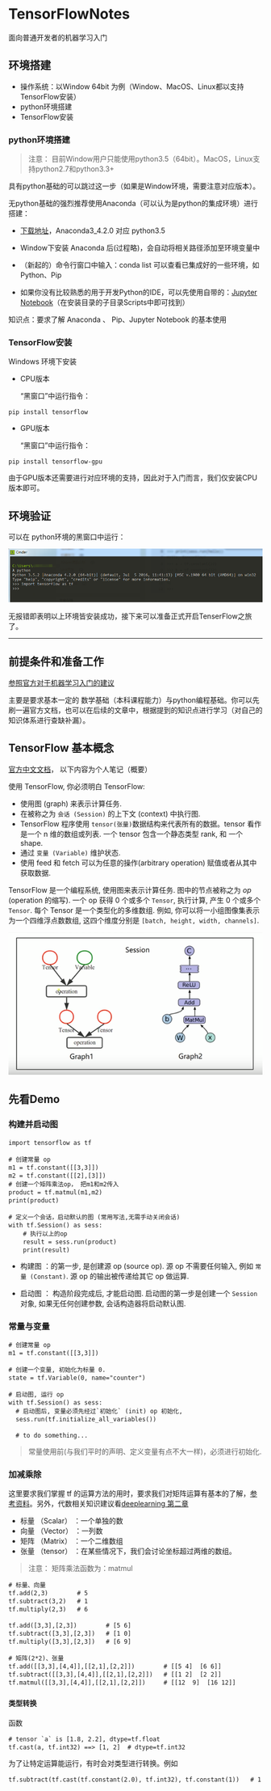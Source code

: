 # TensorFlowNotes
面向普通开发者的机器学习入门

## 环境搭建

- 操作系统：以Window 64bit 为例（Window、MacOS、Linux都以支持TensorFlow安装）
- python环境搭建
- TensorFlow安装

### python环境搭建

> 注意： 目前Window用户只能使用python3.5（64bit）。MacOS，Linux支持python2.7和python3.3+

具有python基础的可以跳过这一步（如果是Window环境，需要注意对应版本）。

无python基础的强烈推荐使用Anaconda（可以认为是python的集成环境）进行搭建：

- [下载地址](https://mirrors.tuna.tsinghua.edu.cn/help/anaconda/ )，Anaconda3_4.2.0 对应 python3.5

- Window下安装 Anaconda 后(过程略)，会自动将相关路径添加至环境变量中
- （新起的）命令行窗口中输入：conda list 可以查看已集成好的一些环境，如Python、Pip
- 如果你没有比较熟悉的用于开发Python的IDE，可以先使用自带的：[Jupyter Notebook](https://zhuanlan.zhihu.com/p/33105153)（在安装目录的子目录Scripts中即可找到）



知识点：要求了解 Anaconda 、 Pip、Jupyter Notebook 的基本使用



### TensorFlow安装

Windows 环境下安装

- CPU版本

  “黑窗口”中运行指令：

```
pip install tensorflow
```



- GPU版本

  “黑窗口”中运行指令：

```
pip install tensorflow-gpu
```



由于GPU版本还需要进行对应环境的支持，因此对于入门而言，我们仅安装CPU版本即可。



## 环境验证

可以在 python环境的黑窗口中运行：

![mark](https://github.com/0wiky0/TensorFlowNotes/blob/master/screenshot/1.png?raw=true)

无报错即表明以上环境皆安装成功，接下来可以准备正式开启TenserFlow之旅了。



---



## 前提条件和准备工作

[参照官方对于机器学习入门的建议](https://developers.google.cn/machine-learning/crash-course/prereqs-and-prework)

主要是要求基本一定的 数学基础（本科课程能力）与python编程基础。你可以先刷一遍官方文档，也可以在后续的文章中，根据提到的知识点进行学习（对自己的知识体系进行查缺补漏）。



## TensorFlow 基本概念

[官方中文文档](http://wiki.jikexueyuan.com/project/tensorflow-zh/get_started/basic_usage.html)， 以下内容为个人笔记（概要）

使用 TensorFlow, 你必须明白 TensorFlow:

- 使用图 (graph) 来表示计算任务.
- 在被称之为 `会话 (Session)` 的上下文 (context) 中执行图.
- TensorFlow 程序使用 `tensor(张量)`数据结构来代表所有的数据。tensor 看作是一个 n 维的数组或列表. 一个 tensor 包含一个静态类型 rank, 和 一个 shape.
- 通过 `变量 (Variable)` 维护状态.
- 使用 feed 和 fetch 可以为任意的操作(arbitrary operation) 赋值或者从其中获取数据.



TensorFlow 是一个编程系统, 使用图来表示计算任务. 图中的节点被称之为 *op* (operation 的缩写). 一个 op 获得 0 个或多个 `Tensor`, 执行计算, 产生 0 个或多个 `Tensor`. 每个 Tensor 是一个类型化的多维数组. 例如, 你可以将一小组图像集表示为一个四维浮点数数组, 这四个维度分别是 `[batch, height, width, channels]`.

![mark](https://github.com/0wiky0/TensorFlowNotes/blob/master/screenshot/2.png?raw=true)



## 先看Demo

### 构建并启动图

```
import tensorflow as tf

# 创建常量 op
m1 = tf.constant([[3,3]])
m2 = tf.constant([[2],[3]])
# 创建一个矩阵乘法op， 把m1和m2传入
product = tf.matmul(m1,m2)
print(product)

# 定义一个会话，启动默认的图 (常用写法,无需手动关闭会话)
with tf.Session() as sess:
    # 执行以上的op
    result = sess.run(product)
    print(result)
```

- 构建图 ：的第一步, 是创建源 op (source op). 源 op 不需要任何输入, 例如 `常量 (Constant)`. 源 op 的输出被传递给其它 op 做运算.



- 启动图 ： 构造阶段完成后, 才能启动图. 启动图的第一步是创建一个 `Session` 对象, 如果无任何创建参数, 会话构造器将启动默认图.

### 常量与变量

```
# 创建常量 op
m1 = tf.constant([[3,3]])

# 创建一个变量, 初始化为标量 0.
state = tf.Variable(0, name="counter") 

# 启动图, 运行 op
with tf.Session() as sess:
  # 启动图后, 变量必须先经过`初始化` (init) op 初始化,
  sess.run(tf.initialize_all_variables())
  
  # to do something...
```



> 常量使用前(与我们平时的声明、定义变量有点不大一样)，必须进行初始化.



### 加减乘除

这里要求我们掌握 tf 的运算方法的用时，要求我们对矩阵运算有基本的了解，[参考资料](http://www2.edu-edu.com.cn/lesson_crs78/self/j_0022/soft/ch0605.html)。另外，代数相关知识建议看[deeplearning 第二章](https://github.com/exacity/deeplearningbook-chinese)

- 标量 （Scalar） ：一个单独的数
- 向量 （Vector） ：一列数
- 矩阵 （Matrix） ：一个二维数组
- 张量 （tensor） ：在某些情况下，我们会讨论坐标超过两维的数组。



> 注意： 矩阵乘法函数为：matmul

```
# 标量、向量
tf.add(2,3)        # 5
tf.subtract(3,2)   # 1
tf.multiply(2,3)   # 6

tf.add([3,3],[2,3])        # [5 6]
tf.subtract([3,3],[2,3])   # [1 0]
tf.multiply([3,3],[2,3])   # [6 9]

# 矩阵(2*2)、张量
tf.add([[3,3],[4,4]],[[2,1],[2,2]])        # [[5 4]  [6 6]]
tf.subtract([[3,3],[4,4]],[[2,1],[2,2]])   # [[1 2]  [2 2]]
tf.matmul([[3,3],[4,4]],[[2,1],[2,2]])     # [[12  9]  [16 12]]
```

### 

#### 类型转换

函数

```
# tensor `a` is [1.8, 2.2], dtype=tf.float
tf.cast(a, tf.int32) ==> [1, 2]  # dtype=tf.int32
```

为了让特定运算能运行，有时会对类型进行转换。例如

```
tf.subtract(tf.cast(tf.constant(2.0), tf.int32), tf.constant(1))   # 1
```









